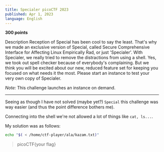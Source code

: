 ```yaml
---
title: Specialer picoCTF 2023
published: Apr 1, 2023
language: English
---
```


**300 points**

Description
Reception of Special has been cool to say the least. That's why we made an exclusive version of Special, called Secure Comprehensive Interface for Affecting Linux Empirically Rad, or just 'Specialer'. With Specialer, we really tried to remove the distractions from using a shell. Yes, we took out spell checker because of everybody's complaining. But we think you will be excited about our new, reduced feature set for keeping you focused on what needs it the most. Please start an instance to test your very own copy of Specialer.

_Note:_ This challenge launches an instance on demand.

---

Seeing as though I have not solved (maybe yet?) `Special` this challenge was way easier (and thus the point difference bothers me).

Connecting into the shell we're not allowed a lot of things like `cat, ls...`.

My solution was as follows:

```bash
echo "$( < /home/ctf-player/ala/kazam.txt)"
```

> picoCTF{your flag}
